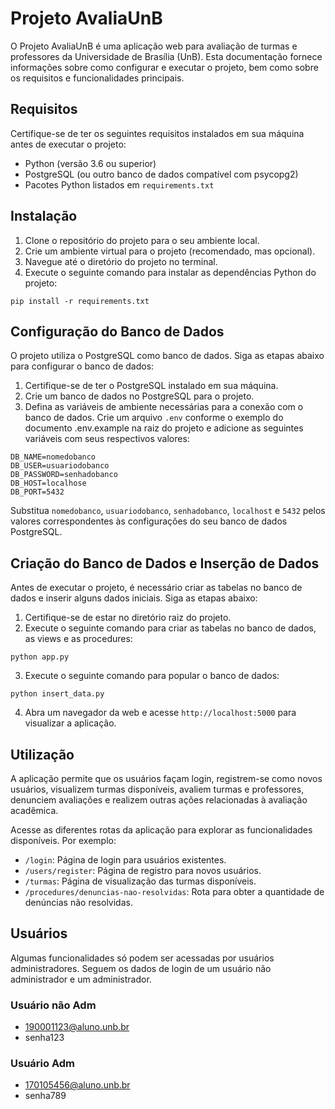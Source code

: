 # Projeto AvaliaUnB

O Projeto AvaliaUnB é uma aplicação web para avaliação de turmas e professores da Universidade de Brasília (UnB). Esta documentação fornece informações sobre como configurar e executar o projeto, bem como sobre os requisitos e funcionalidades principais.

## Requisitos

Certifique-se de ter os seguintes requisitos instalados em sua máquina antes de executar o projeto:

- Python (versão 3.6 ou superior)
- PostgreSQL (ou outro banco de dados compatível com psycopg2)
- Pacotes Python listados em `requirements.txt`

## Instalação

1. Clone o repositório do projeto para o seu ambiente local.
2. Crie um ambiente virtual para o projeto (recomendado, mas opcional).
3. Navegue até o diretório do projeto no terminal.
4. Execute o seguinte comando para instalar as dependências Python do projeto:

```
pip install -r requirements.txt
```

## Configuração do Banco de Dados

O projeto utiliza o PostgreSQL como banco de dados. Siga as etapas abaixo para configurar o banco de dados:

1. Certifique-se de ter o PostgreSQL instalado em sua máquina.
2. Crie um banco de dados no PostgreSQL para o projeto.
3. Defina as variáveis de ambiente necessárias para a conexão com o banco de dados. Crie um arquivo `.env` conforme o exemplo do documento .env.example na raiz do projeto e adicione as seguintes variáveis com seus respectivos valores:

```
DB_NAME=nomedobanco
DB_USER=usuariodobanco
DB_PASSWORD=senhadobanco
DB_HOST=localhose
DB_PORT=5432
```

Substitua `nomedobanco`, `usuariodobanco`, `senhadobanco`, `localhost` e `5432` pelos valores correspondentes às configurações do seu banco de dados PostgreSQL.

## Criação do Banco de Dados e Inserção de Dados

Antes de executar o projeto, é necessário criar as tabelas no banco de dados e inserir alguns dados iniciais. Siga as etapas abaixo:

1. Certifique-se de estar no diretório raiz do projeto.
2. Execute o seguinte comando para criar as tabelas no banco de dados, as views e as procedures:

```
python app.py
```
3. Execute o seguinte comando para popular o banco de dados:

```
python insert_data.py
```

4. Abra um navegador da web e acesse `http://localhost:5000` para visualizar a aplicação.

## Utilização

A aplicação permite que os usuários façam login, registrem-se como novos usuários, visualizem turmas disponíveis, avaliem turmas e professores, denunciem avaliações e realizem outras ações relacionadas à avaliação acadêmica.

Acesse as diferentes rotas da aplicação para explorar as funcionalidades disponíveis. Por exemplo:

- `/login`: Página de login para usuários existentes.
- `/users/register`: Página de registro para novos usuários.
- `/turmas`: Página de visualização das turmas disponíveis.
- `/procedures/denuncias-nao-resolvidas`: Rota para obter a quantidade de denúncias não resolvidas.

## Usuários 

Algumas funcionalidades só podem ser acessadas por usuários administradores. Seguem os dados de login de um usuário não administrador e um administrador.

### Usuário não Adm
* 190001123@aluno.unb.br
* senha123
  
### Usuário Adm
* 170105456@aluno.unb.br
* senha789
